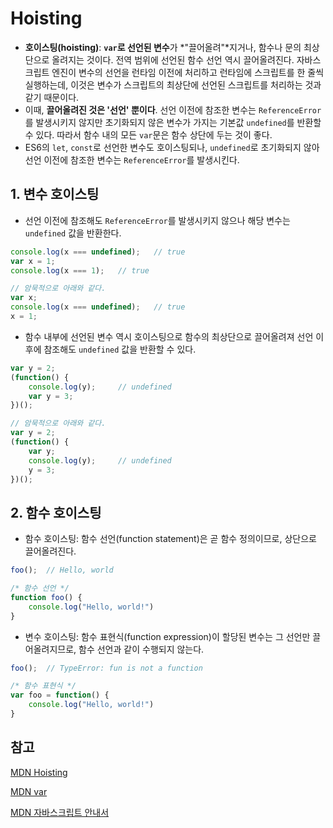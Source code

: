 # Hoisting

- **호이스팅(hoisting)**: **`var`로 선언된 변수**가 *"끌어올려"*지거나, 함수나 문의 최상단으로 올려지는 것이다. 전역 범위에 선언된 함수 선언 역시 끌어올려진다. 자바스크립트 엔진이 변수의 선언을 런타임 이전에 처리하고 런타임에 스크립트를 한 줄씩 실행하는데, 이것은 변수가 스크립트의 최상단에 선언된 스크립트를 처리하는 것과 같기 때문이다.
- 이때, **끌어올려진 것은 '선언' 뿐이다**. 선언 이전에 참조한 변수는 `ReferenceError`를 발생시키지 않지만 초기화되지 않은 변수가 가지는 기본값 `undefined`를 반환할 수 있다. 따라서 함수 내의 모든 `var`문은 함수 상단에 두는 것이 좋다.
- ES6의 `let`, `const`로 선언한 변수도 호이스팅되나, `undefined`로 초기화되지 않아 선언 이전에 참조한 변수는 `ReferenceError`를 발생시킨다.



## 1. 변수 호이스팅

- 선언 이전에 참조해도 `ReferenceError`를 발생시키지 않으나 해당 변수는 `undefined` 값을 반환한다.

```js
console.log(x === undefined);	// true
var x = 1;
console.log(x === 1);	// true

// 암묵적으로 아래와 같다.
var x;
console.log(x === undefined);	// true
x = 1;
```

- 함수 내부에 선언된 변수 역시 호이스팅으로 함수의 최상단으로 끌어올려져 선언 이후에 참조해도 `undefined` 값을 반환할 수 있다.

```js
var y = 2;
(function() {
    console.log(y);		// undefined
    var y = 3;
})();

// 암묵적으로 아래와 같다.
var y = 2;
(function() {
    var y;
    console.log(y);		// undefined
    y = 3;
})();
```



## 2. 함수 호이스팅

- 함수 호이스팅: 함수 선언(function statement)은 곧 함수 정의이므로, 상단으로 끌어올려진다.

```javascript
foo();	// Hello, world

/* 함수 선언 */
function foo() {
    console.log("Hello, world!")
}
```

- 변수 호이스팅: 함수 표현식(function expression)이 할당된 변수는 그 선언만 끌어올려지므로, 함수 선언과 같이 수행되지 않는다.

```js
foo();	// TypeError: fun is not a function

/* 함수 표현식 */
var foo = function() {
    console.log("Hello, world!")
}
```



## 참고

[MDN Hoisting](https://developer.mozilla.org/ko/docs/Glossary/Hoisting)

[MDN var](https://developer.mozilla.org/ko/docs/Web/JavaScript/Reference/Statements/var#var_%ED%98%B8%EC%9D%B4%EC%8A%A4%ED%8C%85(hoisting))

[MDN 자바스크립트 안내서](https://developer.mozilla.org/ko/docs/Web/JavaScript/Guide/Grammar_and_types#%EB%B3%80%EC%88%98_%ED%98%B8%EC%9D%B4%EC%8A%A4%ED%8C%85)

